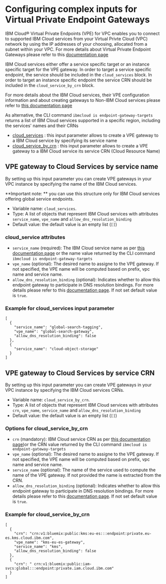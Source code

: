 # Configuring complex inputs for Virtual Private Endpoint Gateways

IBM Cloud® Virtual Private Endpoints (VPE) for VPC enables you to connect to supported IBM Cloud services from your Virtual Privte Cloud (VPC) network by using the IP addresses of your choosing, allocated from a subnet within your VPC. For more details about Virtual Private Endpoint Gateways please refer to this [documentation page](https://cloud.ibm.com/docs/vpc?topic=vpc-about-vpe)

IBM Cloud services either offer a service specific target or an instance specific target for the VPE gateway. In order to target a service specific endpoint, the service should be included in the `cloud_services` block. In order to target an instance specific endpoint the service CRN should be included in the `cloud_service_by_crn` block.

For more details about the IBM Cloud services, their VPE configuration information and about creating gateways to Non-IBM Cloud services please refer to [this documentation page](https://cloud.ibm.com/docs/vpc?topic=vpc-vpe-supported-services)

As alternative, the CLI command `ibmcloud is endpoint-gateway-targets` returns a list of IBM Cloud services supported in a specific region, including the services' names and their CRNs

- [cloud_services](#cloud-services) : this input parameter allows to create a VPE gateway to a IBM Cloud service by specifying its service name
- [cloud_service_by_crn](#cloud-service-by-crn) : this input parameter allows to create a VPE gateway to a IBM Cloud service its service CRN (Cloud Resource Name)

## VPE gateway to Cloud Services by service name <a name="cloud-services"></a>

By setting up this input parameter you can create VPE gateways in your VPC instance by specifying the name of the IBM Cloud services.

**Important note: ** you can use this structure only for IBM Cloud services offering global service endpoints.

- Variable name: `cloud_services`.
- Type: A list of objects that represent IBM Cloud services with attributes `service_name`, `vpe_name` and `allow_dns_resolution_binding`
- Default value: the default value is an empty list (`[]`)

### cloud_service attributes

- `service_name` (required): The IBM Cloud service name as per [this documentation page](https://cloud.ibm.com/docs/vpc?topic=vpc-vpe-supported-services) or the name value returned by the CLI command `ibmcloud is endpoint-gateway-targets`
- `vpe_name` (optional): The desired name to assigne to the VPE gateway. If not specified, the VPE name will be computed based on prefix, vpc name and service name.
- `allow_dns_resolution_binding` (optional): Indicates whether to allow this endpoint gateway to participate in DNS resolution bindings. For more details please refer to this [documentation page](https://cloud.ibm.com/docs/vpc?topic=vpc-vpe-dns-sharing-configure-hub&interface=ui). If not set default value is `true`.

### Example for cloud_services input parameter

```hcl
[
  {
    "service_name": "global-search-tagging",
    "vpe_name": "global-search-gateway",
    "allow_dns_resolution_binding": false
  },
  {
    "service_name": "cloud-object-storage"
  }
]
```

## VPE gateway to Cloud Services by service CRN <a name="cloud-service-by-crn"></a>

By setting up this input parameter you can create VPE gateways in your VPC instance by specifying the IBM Cloud services CRNs.

- Variable name: `cloud_service_by_crn`.
- Type: A list of objects that represent IBM Cloud services with attributes `crn`, `vpe_name`, `service_name` and `allow_dns_resolution_binding`
- Default value: the default value is an empty list (`[]`)

### Options for cloud_service_by_crn

- `crn` (mandatory): IBM Cloud service CRN as per [this documentation page](https://cloud.ibm.com/docs/vpc?topic=vpc-vpe-supported-services))or the CRN value returned by the CLI command `ibmcloud is endpoint-gateway-targets`
- `vpe_name` (optional): The desired name to assigne to the VPE gateway. If not specified, the VPE name will be computed based on prefix, vpc name and service name.
- `service_name` (optional): The name of the service used to compute the name of the VPE gateway. If not provided the name is extracted from the CRN.
- `allow_dns_resolution_binding` (optional): Indicates whether to allow this endpoint gateway to participate in DNS resolution bindings. For more details please refer to this [documentation page](https://cloud.ibm.com/docs/vpc?topic=vpc-vpe-dns-sharing-configure-hub&interface=ui). If not set default value is `true`.

### Example for cloud_service_by_crn

```hcl
[
  {
    "crn": "crn:v1:bluemix:public:kms:eu-es:::endpoint:private.eu-es.kms.cloud.ibm.com",
    "vpe_name": "kms-eu-es-gateway",
    "service_name": "kms",
    "allow_dns_resolution_binding": false
  },
  {
    "crn": " crn:v1:bluemix:public:iam-svcs:global:::endpoint:private.iam.cloud.ibm.com"
  }
]
```

